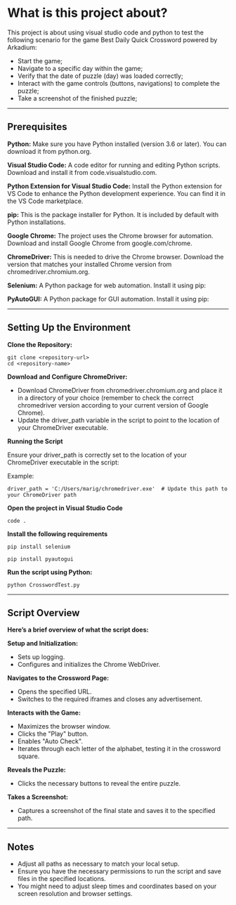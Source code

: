 # What is this project about?

This project is about using visual studio code and python to test the following scenario for the game Best Daily Quick Crossword powered by Arkadium:
- Start the game;
- Navigate to a specific day within the game;
- Verify that the date of puzzle (day) was loaded correctly;
- Interact with the game controls (buttons, navigations) to complete the puzzle;
- Take a screenshot of the finished puzzle;

----------------------------------------------------------------------------------------------------------------------------------

## Prerequisites

**Python:** Make sure you have Python installed (version 3.6 or later). You can download it from python.org.

**Visual Studio Code:** A code editor for running and editing Python scripts. Download and install it from code.visualstudio.com.

**Python Extension for Visual Studio Code:** Install the Python extension for VS Code to enhance the Python development experience. You can find it in the VS Code marketplace.

**pip:** This is the package installer for Python. It is included by default with Python installations.

**Google Chrome:** The project uses the Chrome browser for automation. Download and install Google Chrome from google.com/chrome.

**ChromeDriver:** This is needed to drive the Chrome browser. Download the version that matches your installed Chrome version from chromedriver.chromium.org.

**Selenium:** A Python package for web automation. Install it using pip:

**PyAutoGUI:** A Python package for GUI automation. Install it using pip:


----------------------------------------------------------------------------------------------------------------------------------

## Setting Up the Environment

**Clone the Repository:**
```
git clone <repository-url>
cd <repository-name>
```

**Download and Configure ChromeDriver:**

- Download ChromeDriver from chromedriver.chromium.org and place it in a directory of your choice (remember to check the correct chromedriver version according to your current version of Google Chrome).
- Update the driver_path variable in the script to point to the location of your ChromeDriver executable.

**Running the Script**

Ensure your driver_path is correctly set to the location of your ChromeDriver executable in the script:

Example:
```
driver_path = 'C:/Users/marig/chromedriver.exe'  # Update this path to your ChromeDriver path
```

**Open the project in Visual Studio Code**
```
code .
```

**Install the following requirements**
```
pip install selenium
```
```
pip install pyautogui
```


**Run the script using Python:**
```
python CrosswordTest.py
```

----------------------------------------------------------------------------------------------------------------------------------

## Script Overview

**Here’s a brief overview of what the script does:**

**Setup and Initialization:**
- Sets up logging.
- Configures and initializes the Chrome WebDriver.


**Navigates to the Crossword Page:**
- Opens the specified URL.
- Switches to the required iframes and closes any advertisement.


**Interacts with the Game:**
- Maximizes the browser window.
- Clicks the "Play" button.
- Enables "Auto Check".
- Iterates through each letter of the alphabet, testing it in the crossword square.


**Reveals the Puzzle:**
- Clicks the necessary buttons to reveal the entire puzzle.


**Takes a Screenshot:**
- Captures a screenshot of the final state and saves it to the specified path.

----------------------------------------------------------------------------------------------------------------------------------

## Notes
- Adjust all paths as necessary to match your local setup.
- Ensure you have the necessary permissions to run the script and save files in the specified locations.
- You might need to adjust sleep times and coordinates based on your screen resolution and browser settings.
